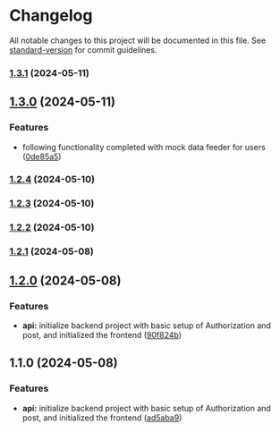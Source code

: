 # Changelog

All notable changes to this project will be documented in this file. See [standard-version](https://github.com/conventional-changelog/standard-version) for commit guidelines.

### [1.3.1](https://github.com/exploring-solver/Stuneckt_assignment/compare/v1.3.0...v1.3.1) (2024-05-11)

## [1.3.0](https://github.com/exploring-solver/Stuneckt_assignment/compare/v1.2.4...v1.3.0) (2024-05-11)


### Features

* following functionality completed with mock data feeder for users ([0de85a5](https://github.com/exploring-solver/Stuneckt_assignment/commit/0de85a52bd79361f857a2b07b91e684b3d9a8d89))

### [1.2.4](https://github.com/exploring-solver/Stuneckt_assignment/compare/v1.2.3...v1.2.4) (2024-05-10)

### [1.2.3](https://github.com/exploring-solver/Stuneckt_assignment/compare/v1.2.2...v1.2.3) (2024-05-10)

### [1.2.2](https://github.com/exploring-solver/Stuneckt_assignment/compare/v1.2.1...v1.2.2) (2024-05-10)

### [1.2.1](https://github.com/exploring-solver/Stuneckt_assignment/compare/v1.2.0...v1.2.1) (2024-05-08)

## [1.2.0](https://github.com/exploring-solver/Stuneckt_assignment/compare/v1.1.0...v1.2.0) (2024-05-08)


### Features

* **api:** initialize backend project with basic setup of Authorization and post, and initialized the frontend ([90f824b](https://github.com/exploring-solver/Stuneckt_assignment/commit/90f824bd488032c0ff644937dfa73c2806161410))

## 1.1.0 (2024-05-08)


### Features

* **api:** initialize backend project with basic setup of Authorization and post, and initialized the frontend ([ad5aba9](https://github.com/exploring-solver/Stuneckt_assignment/commit/ad5aba946b0d76a31f62e0c43d58058a827d1f00))
